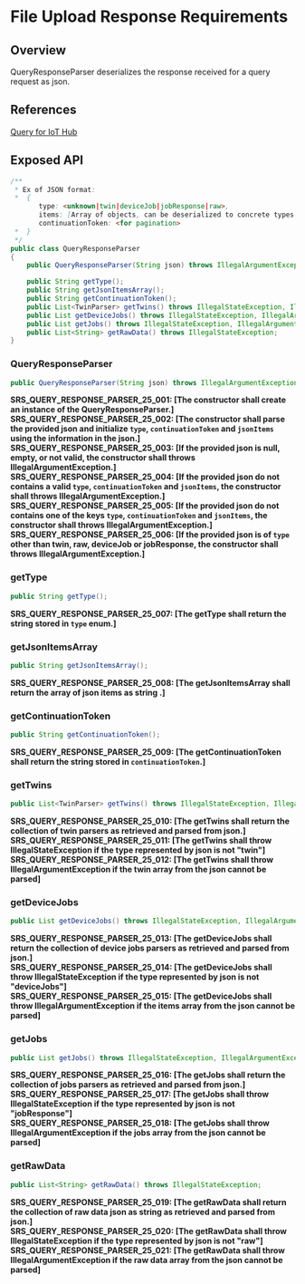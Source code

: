 # File Upload Response Requirements

## Overview

QueryResponseParser deserializes the response received for a query request as json.

## References

[Query for IoT Hub](https://docs.microsoft.com/en-us/azure/iot-hub/iot-hub-devguide-query-language)

## Exposed API

```java
/**
 * Ex of JSON format:
 *  {
       type: <unknown|twin|deviceJob|jobResponse|raw>,
       items: [Array of objects, can be deserialized to concrete types based on the ‘type’ above],
       continuationToken: <for pagination>
 *  }
 */
public class QueryResponseParser
{
    public QueryResponseParser(String json) throws IllegalArgumentException;

    public String getType();
    public String getJsonItemsArray();
    public String getContinuationToken();
    public List<TwinParser> getTwins() throws IllegalStateException, IllegalArgumentException;
    public List getDeviceJobs() throws IllegalStateException, IllegalArgumentException;
    public List getJobs() throws IllegalStateException, IllegalArgumentException;
    public List<String> getRawData() throws IllegalStateException;        
}
```

### QueryResponseParser
```java
public QueryResponseParser(String json) throws IllegalArgumentException;
```
**SRS_QUERY_RESPONSE_PARSER_25_001: [**The constructor shall create an instance of the QueryResponseParser.**]**  
**SRS_QUERY_RESPONSE_PARSER_25_002: [**The constructor shall parse the provided json and initialize `type`, `continuationToken` and `jsonItems` using the information in the json.**]**  
**SRS_QUERY_RESPONSE_PARSER_25_003: [**If the provided json is null, empty, or not valid, the constructor shall throws IllegalArgumentException.**]**  
**SRS_QUERY_RESPONSE_PARSER_25_004: [**If the provided json do not contains a valid `type`, `continuationToken` and `jsonItems`, the constructor shall throws IllegalArgumentException.**]**  
**SRS_QUERY_RESPONSE_PARSER_25_005: [**If the provided json do not contains one of the keys `type`, `continuationToken` and `jsonItems`, the constructor shall throws IllegalArgumentException.**]**  
**SRS_QUERY_RESPONSE_PARSER_25_006: [**If the provided json is of `type` other than twin, raw, deviceJob or jobResponse, the constructor shall throws IllegalArgumentException.**]**  

### getType
```java
public String getType();
```
**SRS_QUERY_RESPONSE_PARSER_25_007: [**The getType shall return the string stored in `type` enum.**]**  

### getJsonItemsArray
```java
public String getJsonItemsArray();
```
**SRS_QUERY_RESPONSE_PARSER_25_008: [**The getJsonItemsArray shall return the array of json items as string .**]**  

### getContinuationToken
```java
public String getContinuationToken();
```
**SRS_QUERY_RESPONSE_PARSER_25_009: [**The getContinuationToken shall return the string stored in `continuationToken`.**]**  

### getTwins
```java
public List<TwinParser> getTwins() throws IllegalStateException, IllegalArgumentException;
```
**SRS_QUERY_RESPONSE_PARSER_25_010: [**The getTwins shall return the collection of twin parsers as retrieved and parsed from json.**]**  
**SRS_QUERY_RESPONSE_PARSER_25_011: [**The getTwins shall throw IllegalStateException if the type represented by json is not "twin"**]**  
**SRS_QUERY_RESPONSE_PARSER_25_012: [**The getTwins shall throw IllegalArgumentException if the twin array from the json cannot be parsed**]**  

### getDeviceJobs
```java
public List getDeviceJobs() throws IllegalStateException, IllegalArgumentException;
```
**SRS_QUERY_RESPONSE_PARSER_25_013: [**The getDeviceJobs shall return the collection of device jobs parsers as retrieved and parsed from json.**]**  
**SRS_QUERY_RESPONSE_PARSER_25_014: [**The getDeviceJobs shall throw IllegalStateException if the type represented by json is not "deviceJobs"**]**  
**SRS_QUERY_RESPONSE_PARSER_25_015: [**The getDeviceJobs shall throw IllegalArgumentException if the items array from the json cannot be parsed**]**  

### getJobs
```java
public List getJobs() throws IllegalStateException, IllegalArgumentException;
```
**SRS_QUERY_RESPONSE_PARSER_25_016: [**The getJobs shall return the collection of jobs parsers as retrieved and parsed from json.**]**  
**SRS_QUERY_RESPONSE_PARSER_25_017: [**The getJobs shall throw IllegalStateException if the type represented by json is not "jobResponse"**]**  
**SRS_QUERY_RESPONSE_PARSER_25_018: [**The getJobs shall throw IllegalArgumentException if the jobs array from the json cannot be parsed**]**  

### getRawData
```java
public List<String> getRawData() throws IllegalStateException;
```
**SRS_QUERY_RESPONSE_PARSER_25_019: [**The getRawData shall return the collection of raw data json as string as retrieved and parsed from json.**]**  
**SRS_QUERY_RESPONSE_PARSER_25_020: [**The getRawData shall throw IllegalStateException if the type represented by json is not "raw"**]**  
**SRS_QUERY_RESPONSE_PARSER_25_021: [**The getRawData shall throw IllegalArgumentException if the raw data array from the json cannot be parsed**]**  
